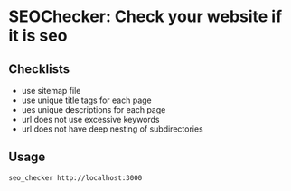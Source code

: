 # SEOChecker: Check your website if it is seo

## Checklists

- use sitemap file
- use unique title tags for each page
- ues unique descriptions for each page
- url does not use excessive keywords
- url does not have deep nesting of subdirectories

## Usage

<code>seo_checker http://localhost:3000</code>
